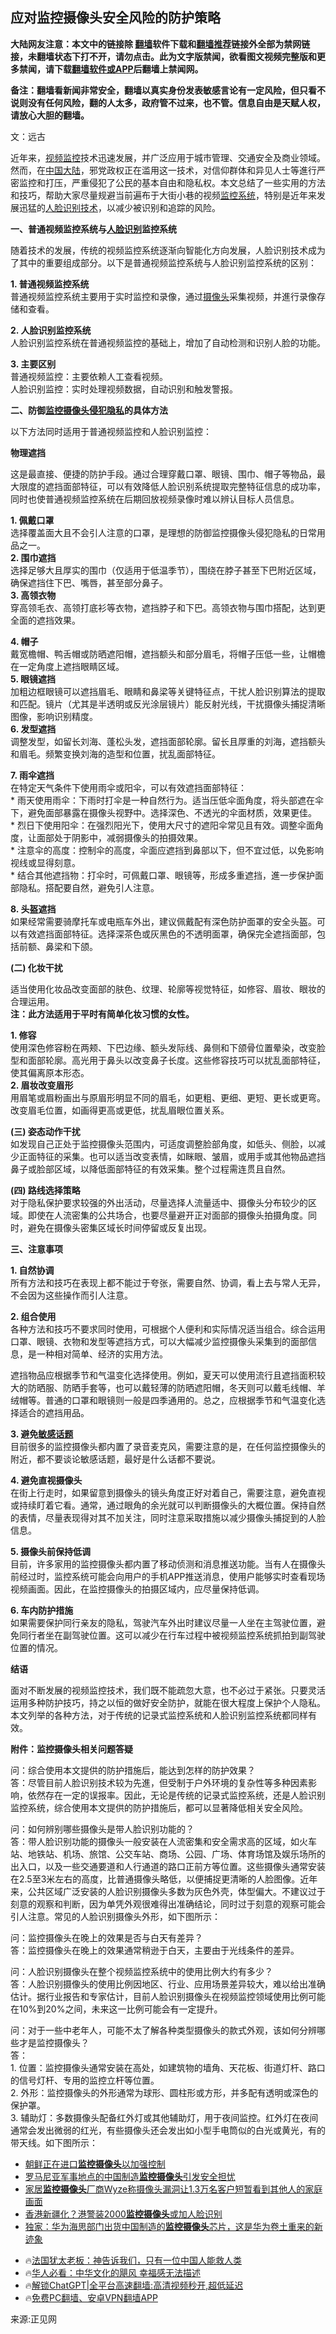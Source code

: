  <!-- 面包屑导航 --> <h2>应对监控摄像头安全风险的防护策略</h2> <p class="notice"><b>大陆网友注意：本文中的链接除 <a href="https://github.com/bannedbook/fanqiang" >翻墙</a>软件下载和<a href="https://github.com/killgcd/justmysocks/blob/master/README.md">翻墙推荐</a>链接外全部为禁网链接，未翻墙状态下打不开，请勿点击。此为文字版禁闻，欲看图文视频完整版和更多禁闻，请下载<a href="https://github.com/bannedbook/fanqiang">翻墙软件或APP</a>后翻墙上禁闻网。</p><p>备注：翻墙看新闻非常安全，翻墙以真实身份发表敏感言论有一定风险，但只看不说则没有任何风险，翻的人太多，政府管不过来，也不管。信息自由是天赋人权，请放心大胆的翻墙。</b></p>  <div class="entry"> <p>文：远古</p> <p>近年来，<a href="https://www.bannedbook.org/bnews/tag/%E8%A7%86%E9%A2%91%E7%9B%91%E6%8E%A7/" class="st_tag internal_tag" rel="tag" title="标签 视频监控 下的日志">视频监控</a>技术迅速发展，并广泛应用于城市管理、交通安全及商业领域。然而，在<span class='wp_keywordlink_affiliate'><a href="https://www.bannedbook.org/" title="中国" target="_blank">中国</a></span><span class='wp_keywordlink_affiliate'><a href="https://www.bannedbook.org/" title="大陆" target="_blank">大陆</a></span>，邪党政权正在滥用这一技术，对信仰群体和异见人士等進行严密监控和打压，严重侵犯了公民的基本自由和隐私权。本文总结了一些实用的方法和技巧，帮助大家尽量规避当前遍布于大街小巷的视频<a href="https://www.bannedbook.org/bnews/tag/%E7%9B%91%E6%8E%A7%E7%B3%BB%E7%BB%9F/" class="st_tag internal_tag" rel="tag" title="标签 监控系统 下的日志">监控系统</a>，特别是近年来发展迅猛的<a href="https://www.bannedbook.org/bnews/tag/%E4%BA%BA%E8%84%B8%E8%AF%86%E5%88%AB%E6%8A%80%E6%9C%AF/" class="st_tag internal_tag" rel="tag" title="标签 人脸识别技术 下的日志">人脸识别技术</a>，以减少被识别和追踪的风险。</p> <p><strong>一、普通视频监控系统与<a href="https://www.bannedbook.org/bnews/tag/%e4%ba%ba%e8%84%b8%e8%af%86%e5%88%ab/" class="st_tag internal_tag" rel="tag" title="标签 人脸识别 下的日志">人脸识别</a>监控系统</strong></p> <p>随着技术的发展，传统的视频监控系统逐渐向智能化方向发展，人脸识别技术成为了其中的重要组成部分。以下是普通视频监控系统与人脸识别监控系统的区别：</p> <p><strong>1. 普通视频监控系统</strong><br /> 普通视频监控系统主要用于实时监控和录像，通过<a href="https://www.bannedbook.org/bnews/tag/%E6%91%84%E5%83%8F%E5%A4%B4/" class="st_tag internal_tag" rel="tag" title="标签 摄像头 下的日志">摄像头</a>采集视频，并進行录像存储和查看。</p> <p><strong>2. 人脸识别监控系统</strong><br /> 人脸识别监控系统在普通视频监控的基础上，增加了自动检测和识别人脸的功能。</p> <p><strong>3. 主要区别</strong><br /> 普通视频监控：主要依赖人工查看视频。<br /> 人脸识别监控：实时处理视频数据，自动识别和触发警报。</p> <p></p> <p><strong>二、防御<a href="https://www.bannedbook.org/bnews/tag/%E7%9B%91%E6%8E%A7%E6%91%84%E5%83%8F%E5%A4%B4/" class="st_tag internal_tag" rel="tag" title="标签 监控摄像头 下的日志">监控摄像头</a><a href="https://www.bannedbook.org/bnews/tag/%E4%BE%B5%E7%8A%AF%E9%9A%90%E7%A7%81/" class="st_tag internal_tag" rel="tag" title="标签 侵犯隐私 下的日志">侵犯隐私</a>的具体方法</strong></p> <p>以下方法同时适用于普通视频监控和人脸识别监控：</p>  <p><strong>物理遮挡</strong></p> <p>这是最直接、便捷的防护手段。通过合理穿戴口罩、眼镜、围巾、帽子等物品，最大限度的遮挡面部特征，可以有效降低人脸识别系统提取完整特征信息的成功率，同时也使普通视频监控系统在后期回放视频录像时难以辨认目标人员信息。</p> <p><strong>1. 佩戴口罩</strong><br /> 选择覆盖面大且不会引人注意的口罩，是理想的防御监控摄像头侵犯隐私的日常用品之一。<br /> <strong>2. 围巾遮挡</strong><br /> 选择足够大且厚实的围巾（仅适用于低温季节），围绕在脖子甚至下巴附近区域，确保遮挡住下巴、嘴唇，甚至部分鼻子。<br /> <strong>3. 高领衣物</strong><br /> 穿高领毛衣、高领打底衫等衣物，遮挡脖子和下巴。高领衣物与围巾搭配，达到更全面的遮挡效果。</p> <p><strong>4. 帽子</strong><br /> 戴宽檐帽、鸭舌帽或防晒遮阳帽，遮挡额头和部分眉毛，将帽子压低一些，让帽檐在一定角度上遮挡眼睛区域。<br /> <strong>5. 眼镜遮挡</strong><br /> 加粗边框眼镜可以遮挡眉毛、眼睛和鼻梁等关键特征点，干扰人脸识别算法的提取和匹配。镜片（尤其是半透明或反光涂层镜片）能反射光线，干扰摄像头捕捉清晰图像，影响识别精度。<br /> <strong>6. 发型遮挡</strong><br /> 调整发型，如留长刘海、蓬松头发，遮挡面部轮廓。留长且厚重的刘海，遮挡额头和眉毛。频繁变换刘海的造型和位置，扰乱面部特征。</p> <p><strong>7. 雨伞遮挡</strong><br /> 在特定天气条件下使用雨伞或阳伞，可以有效遮挡面部特征：<br /> * 雨天使用雨伞：下雨时打伞是一种自然行为。适当压低伞面角度，将头部遮在伞下，避免面部暴露在摄像头视野中。选择深色、不透光的伞面材质，效果更佳。<br /> * 烈日下使用阳伞：在强烈阳光下，使用大尺寸的遮阳伞常见且有效。调整伞面角度，让面部处于阴影中，减弱摄像头的拍摄效果。<br /> * 注意伞的高度：控制伞的高度，伞面应遮挡到鼻部以下，但不宜过低，以免影响视线或显得刻意。<br /> * 结合其他遮挡物：打伞时，可佩戴口罩、眼镜等，形成多重遮挡，進一步保护面部隐私。搭配要自然，避免引人注意。</p> <p><strong>8. 头盔遮挡</strong><br /> 如果经常需要骑摩托车或电瓶车外出，建议佩戴配有深色防护面罩的安全头盔。可以有效遮挡面部特征。选择深茶色或灰黑色的不透明面罩，确保完全遮挡面部，包括前额、鼻梁和下颌。</p> <p></p> <p><strong>(二) 化妆干扰</strong></p> <p>适当使用化妆品改变面部的肤色、纹理、轮廓等视觉特征，如修容、眉妆、眼妆的合理运用。<br /> <strong>注：此方法适用于平时有简单化妆习惯的女性。</strong></p> <p><strong>1. 修容</strong><br /> 使用深色修容粉在两颊、下巴边缘、额头发际线、鼻侧和下颌骨位置晕染，改变脸型和面部轮廓。高光用于鼻头以改变鼻子长度。这些修容技巧可以扰乱面部特征，使其偏离原本形态。<br /> <strong>2. 眉妆改变眉形</strong><br /> 用眉笔或眉粉画出与原眉形明显不同的眉毛，如更粗、更细、更短、更长或更弯。改变眉毛位置，如画得更高或更低，扰乱眉眼位置关系。</p>  <p><strong>(三) 姿态动作干扰</strong><br /> 如发现自己正处于监控摄像头范围内，可适度调整脸部角度，如低头、侧脸，以减少正面特征的采集。也可以适当改变表情，如眯眼、皱眉，或用手或其他物品遮挡鼻子或脸部区域，以降低面部特征的有效采集。整个过程需连贯且自然。</p> <p><strong>(四) 路线选择策略</strong><br /> 对于隐私保护要求较强的外出活动，尽量选择人流量适中、摄像头分布较少的区域。即使在人流密集的公共场合，也要尽量避开正对面部的摄像头拍摄角度。同时，避免在摄像头密集区域长时间停留或反复出现。</p> <p><strong>三、注意事项</strong></p> <p><strong>1. 自然协调</strong><br /> 所有方法和技巧在表现上都不能过于夸张，需要自然、协调，看上去与常人无异，不会因为这些操作而引人注意。</p> <p><strong>2. 组合使用</strong><br /> 各种方法和技巧不要求同时使用，可根据个人便利和实际情况适当组合。综合运用口罩、眼镜、衣物和发型等遮挡方式，可以大幅减少监控摄像头采集到的面部信息，是一种相对简单、经济的实用方法。</p> <p>遮挡物品应根据季节和气温变化选择使用。例如，夏天可以使用流行且遮挡面积较大的防晒服、防晒手套等，也可以戴轻薄的防晒遮阳帽，冬天则可以戴毛线帽、羊绒帽等。普通的口罩和眼镜则一般是四季通用的。总之，应根据季节和气温变化选择适合的遮挡用品。</p> <p><strong>3. 避免<a href="https://www.bannedbook.org/bnews/tag/%E6%95%8F%E6%84%9F%E8%AF%9D%E9%A2%98/" class="st_tag internal_tag" rel="tag" title="标签 敏感话题 下的日志">敏感话题</a></strong><br /> 目前很多的监控摄像头都内置了录音麦克风，需要注意的是，在任何监控摄像头的附近，都不要谈论敏感话题，最好是什么话都不要说。</p> <p><strong>4. 避免直视摄像头</strong><br /> 在街上行走时，如果留意到摄像头的镜头角度正好对着自己，需要注意，避免直视或持续盯着它看。通常，通过眼角的余光就可以判断摄像头的大概位置。保持自然的表情，尽量表现得对其不加关注，同时注意采取措施以减少摄像头捕捉到的人脸信息。</p> <p><strong>5. 摄像头前保持低调</strong><br /> 目前，许多家用的监控摄像头都内置了移动侦测和消息推送功能。当有人在摄像头前经过时，监控系统可能会向用户的手机APP推送消息，使用户能够实时查看现场视频画面。因此，在监控摄像头的拍摄区域内，应尽量保持低调。</p> <p><strong>6. 车内防护措施</strong><br /> 如果需要保护同行亲友的隐私，驾驶汽车外出时建议尽量一人坐在主驾驶位置，避免同行者坐在副驾驶位置。这可以减少在行车过程中被视频监控系统抓拍到副驾驶位置的情况。</p>  <p><strong>结语</strong></p> <p>面对不断发展的视频监控技术，我们既不能疏忽大意，也不必过于紧张。只要灵活运用多种防护技巧，持之以恒的做好安全防护，就能在很大程度上保护个人隐私。本文列举的各种方法，对于传统的记录式监控系统和人脸识别监控系统都同样有效。</p> <p><strong>附件：监控摄像头相关问题答疑</strong></p> <p>问：综合使用本文提供的防护措施后，能达到怎样的防护效果？<br /> 答：尽管目前人脸识别技术较为先進，但受制于户外环境的复杂性等多种因素影响，依然存在一定的误报率。因此，无论是传统的记录式监控系统，还是人脸识别监控系统，综合使用本文提供的防护措施后，都可以显著降低相关安全风险。</p> <p>问：如何辨别哪些摄像头是带人脸识别功能的？<br /> 答：带人脸识别功能的摄像头一般安装在人流密集和安全需求高的区域，如火车站、地铁站、机场、旅馆、公交车站、商场、公园、广场、体育场馆及娱乐场所的出入口，以及一些交通要道和人行通道的路口正前方等位置。这些摄像头通常安装在2.5至3米左右的高度，比普通摄像头略低，以便捕捉更清晰的人脸图像。近年来，公共区域广泛安装的人脸识别摄像头多数为灰色外壳，体型偏大。不建议过于刻意的观察和判断，因为单凭外观很难得出准确结论，同时过于刻意的观察可能会引人注意。常见的人脸识别摄像头外形，如下图所示：</p> <p></p> <p>问：监控摄像头在晚上的效果是否与白天有差异？<br /> 答：监控摄像头在晚上的效果通常稍逊于白天，主要由于光线条件的差异。</p> <p>问：人脸识别摄像头在整个视频监控系统中的使用比例大约有多少？<br /> 答：人脸识别摄像头的使用比例因地区、行业、应用场景差异较大，难以给出准确估计。据行业报告和专家估计，目前人脸识别摄像头在视频监控领域使用比例可能在10%到20%之间，未来这一比例可能会有一定提升。</p> <p>问：对于一些中老年人，可能不太了解各种类型摄像头的款式外观，该如何分辨哪些才是监控摄像头？<br /> 答：<br /> 1. 位置：监控摄像头通常安装在高处，如建筑物的墙角、天花板、街道灯杆、路口的信号灯杆、专用的监控立杆等位置。<br /> 2. 外形：监控摄像头的外形通常为球形、圆柱形或方形，并多配有透明或深色的保护罩。<br /> 3. 辅助灯：多数摄像头配备红外灯或其他辅助灯，用于夜间监控。红外灯在夜间通常会发出微弱的红光，有些摄像头还会发出如小型手电筒似的白光或黄光，有的带天线。如下图所示：</p> <p></p>  <!--<div id="taboola-mid-1"></div>--><ul class='op-related-articles' title='相关阅读'> <li><a href='https://www.bannedbook.org/bnews/itnews/20240418/2026553.html' target='_blank'>朝鲜正在进口<b>监控摄像头</b>以加强控制</a></li> <li><a href='https://www.bannedbook.org/bnews/headline/20240309/2010768.html' target='_blank'>罗马尼亚军事地点的中国制造<b>监控摄像头</b>引发安全担忧</a></li> <li><a href='https://www.bannedbook.org/bnews/itnews/20240220/2003009.html' target='_blank'>家居<b>监控摄像头</b>厂商Wyze称摄像头漏洞让1.3万名客户短暂看到其他人的家庭画面</a></li> <li><a href='https://www.bannedbook.org/bnews/renquan/20240214/2000636.html' target='_blank'>香港新疆化？港警装2000<b>监控摄像头</b>或加人脸识别</a></li> <li><a href='https://www.bannedbook.org/bnews/itnews/20230920/1936396.html' target='_blank'>独家：华为海思部门出货中国制造的<b>监控摄像头</b>芯片，这是华为卷土重来的新迹象</a></li> </ul> <ul class="texttj"> <li>🔥<a href="https://www.bannedbook.org/bnews/ssgc/20230219/1850782.html" target="_blank">法国犹太老板：神告诉我们，只有一位中国人能救人类</a></li> <li>🔥<a href="https://www.bannedbook.org/bnews/comments/20220220/1694796.html" target="_blank">华人必看：中华文化的飓风 幸福感无法描述</a></li> <li>🔥<a href="https://github.com/bannedbook/fanqiang/wiki/V2ray%E6%9C%BA%E5%9C%BA" target="_blank">解锁ChatGPT|全平台高速翻墙:高清视频秒开,超低延迟</a></li> <li>🔥<a href="https://github.com/bannedbook/fanqiang/wiki/%E7%A6%81%E9%97%BB%E7%BD%91%E5%AE%89%E5%8D%93%E7%BF%BB%E5%A2%99%E6%96%B0%E9%97%BBAPP" target="_blank">免费PC翻墙、安卓VPN翻墙APP</a></li> </ul><p>来源:正见网</p><a name='sharetosocial'></a> <div style="margin-bottom:5px;padding-bottom:5px;clear:both"> <div id="archive-pix-1" class="banner-ads"> <!-- AuctionX Display platform tag START --> <div id="27602x728x90x621x_ADSLOT1" clicktrack="%%CLICK_URL_ESC%%"></div>  <!-- AuctionX Display platform tag END --> </div> <div id="archive-pix-2" class="banner-ads"> <!-- AuctionX Display platform tag START --> <div id="27556x300x250x621x_ADSLOT1" clicktrack="%%CLICK_URL_ESC%%" style="margin:0 auto;text-align:center"></div>  <!-- AuctionX Display platform tag END --> </div> </div>  <div id="archive-pix-1" class="banner-ads"> <!-- AuctionX Display platform tag START --> <div id="27603x728x90x621x_ADSLOT1" clicktrack="%%CLICK_URL_ESC%%"></div>  <!-- AuctionX Display platform tag END --> </div> </div><!--END ENTRY--> 